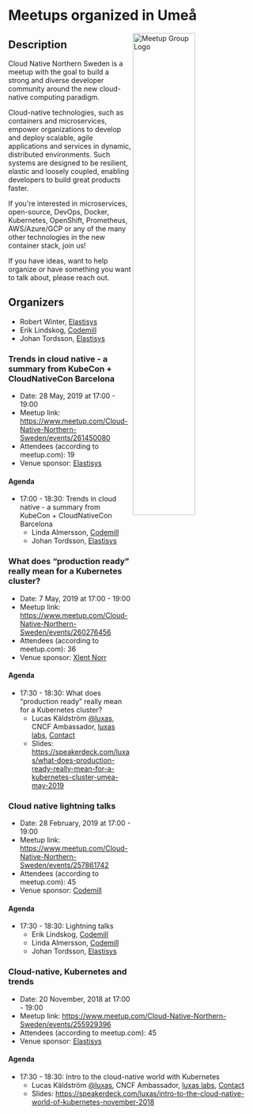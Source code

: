 # Meetups organized in Umeå

<img width="50%" align="right" alt="Meetup Group Logo" src="https://secure.meetupstatic.com/photos/event/1/3/4/5/highres_486424933.jpeg">

## Description

<p>Cloud Native Northern Sweden is a meetup with the goal to build a strong and diverse developer community around the new cloud-native computing paradigm.</p>
<p>Cloud-native technologies, such as containers and microservices, empower organizations to develop and deploy scalable, agile applications and services in dynamic, distributed environments. Such systems are designed to be resilient, elastic and loosely coupled, enabling developers to build great products faster.</p>
<p>If you're interested in microservices, open-source, DevOps, Docker, Kubernetes, OpenShift, Prometheus, AWS/Azure/GCP or any of the many other technologies in the new container stack, join us!</p>
<p>If you have ideas, want to help organize or have something you want to talk about, please reach out.</p>


## Organizers

- Robert Winter, [Elastisys](https://elastisys.com/)
- Erik Lindskog, [Codemill](https://codemill.se/)
- Johan Tordsson, [Elastisys](https://elastisys.com/)

### Trends in cloud native - a summary from KubeCon + CloudNativeCon Barcelona 

- Date: 28 May, 2019 at 17:00 - 19:00
- Meetup link: https://www.meetup.com/Cloud-Native-Northern-Sweden/events/261450080
- Attendees (according to meetup.com): 19
- Venue sponsor: [Elastisys](https://elastisys.com/)

#### Agenda

- 17:00 - 18:30: Trends in cloud native - a summary from KubeCon + CloudNativeCon Barcelona 
  - Linda Almersson, [Codemill](https://codemill.se/)
  - Johan Tordsson, [Elastisys](https://elastisys.com/)

### What does “production ready” really mean for a Kubernetes cluster?

- Date: 7 May, 2019 at 17:00 - 19:00
- Meetup link: https://www.meetup.com/Cloud-Native-Northern-Sweden/events/260276456
- Attendees (according to meetup.com): 36
- Venue sponsor: [Xlent Norr](https://www.xlent.se/)

#### Agenda

- 17:30 - 18:30: What does “production ready” really mean for a Kubernetes cluster? 
  - Lucas Käldström [@luxas](https://github.com/luxas), CNCF Ambassador, [luxas labs](https://luxaslabs.com), [Contact](https://www.cncf.io/speaker/luxas)
  - Slides: https://speakerdeck.com/luxas/what-does-production-ready-really-mean-for-a-kubernetes-cluster-umea-may-2019

### Cloud native lightning talks

- Date: 28 February, 2019 at 17:00 - 19:00
- Meetup link: https://www.meetup.com/Cloud-Native-Northern-Sweden/events/257861742
- Attendees (according to meetup.com): 45
- Venue sponsor: [Codemill](https://codemill.se/)

#### Agenda

- 17:30 - 18:30: Lightning talks 
  - Erik Lindskog, [Codemill](https://codemill.se/)
  - Linda Almersson, [Codemill](https://codemill.se/)
  - Johan Tordsson, [Elastisys](https://elastisys.com/)

### Cloud-native, Kubernetes and trends

- Date: 20 November, 2018 at 17:00 - 19:00
- Meetup link: https://www.meetup.com/Cloud-Native-Northern-Sweden/events/255929396
- Attendees (according to meetup.com): 45
- Venue sponsor: [Elastisys](https://elastisys.com/)

#### Agenda

- 17:30 - 18:30: Intro to the cloud-native world with Kubernetes 
  - Lucas Käldström [@luxas](https://github.com/luxas), CNCF Ambassador, [luxas labs](https://luxaslabs.com), [Contact](https://www.cncf.io/speaker/luxas)
  - Slides: https://speakerdeck.com/luxas/intro-to-the-cloud-native-world-of-kubernetes-november-2018
